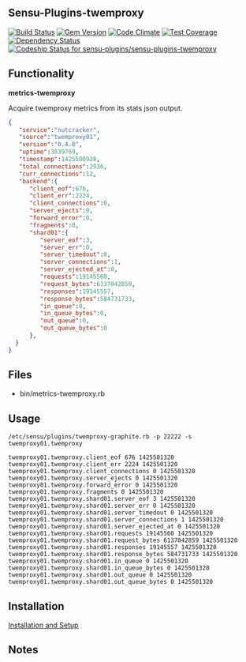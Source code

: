 ## Sensu-Plugins-twemproxy

[![Build Status](https://travis-ci.org/sensu-plugins/sensu-plugins-twemproxy.svg?branch=master)](https://travis-ci.org/sensu-plugins/sensu-plugins-twemproxy)
[![Gem Version](https://badge.fury.io/rb/sensu-plugins-twemproxy.svg)](http://badge.fury.io/rb/sensu-plugins-twemproxy)
[![Code Climate](https://codeclimate.com/github/sensu-plugins/sensu-plugins-twemproxy/badges/gpa.svg)](https://codeclimate.com/github/sensu-plugins/sensu-plugins-twemproxy)
[![Test Coverage](https://codeclimate.com/github/sensu-plugins/sensu-plugins-twemproxy/badges/coverage.svg)](https://codeclimate.com/github/sensu-plugins/sensu-plugins-twemproxy)
[![Dependency Status](https://gemnasium.com/sensu-plugins/sensu-plugins-twemproxy.svg)](https://gemnasium.com/sensu-plugins/sensu-plugins-twemproxy)
[![Codeship Status for sensu-plugins/sensu-plugins-twemproxy](https://codeship.com/projects/145ac380-e2dc-0132-54f7-76e3d81118b5/status?branch=master)](https://codeship.com/projects/81584)

## Functionality

**metrics-twemproxy**

Acquire twemproxy metrics from its stats json output.

```json
{  
   "service":"nutcracker",
   "source":"twemproxy01",
   "version":"0.4.0",
   "uptime":3839769,
   "timestamp":1425500928,
   "total_connections":2936,
   "curr_connections":12,
   "backend":{  
      "client_eof":676,
      "client_err":2224,
      "client_connections":0,
      "server_ejects":0,
      "forward_error":0,
      "fragments":0,
      "shard01":{  
         "server_eof":3,
         "server_err":0,
         "server_timedout":0,
         "server_connections":1,
         "server_ejected_at":0,
         "requests":19145560,
         "request_bytes":6137042859,
         "responses":19145557,
         "response_bytes":584731733,
         "in_queue":0,
         "in_queue_bytes":0,
         "out_queue":0,
         "out_queue_bytes":0
      },
  }
}
```

## Files
 * bin/metrics-twemproxy.rb

## Usage

```
/etc/sensu/plugins/twemproxy-graphite.rb -p 22222 -s twemproxy01.twemproxy
```

```
twemproxy01.twemproxy.client_eof 676 1425501320
twemproxy01.twemproxy.client_err 2224 1425501320
twemproxy01.twemproxy.client_connections 0 1425501320
twemproxy01.twemproxy.server_ejects 0 1425501320
twemproxy01.twemproxy.forward_error 0 1425501320
twemproxy01.twemproxy.fragments 0 1425501320
twemproxy01.twemproxy.shard01.server_eof 3 1425501320
twemproxy01.twemproxy.shard01.server_err 0 1425501320
twemproxy01.twemproxy.shard01.server_timedout 0 1425501320
twemproxy01.twemproxy.shard01.server_connections 1 1425501320
twemproxy01.twemproxy.shard01.server_ejected_at 0 1425501320
twemproxy01.twemproxy.shard01.requests 19145560 1425501320
twemproxy01.twemproxy.shard01.request_bytes 6137042859 1425501320
twemproxy01.twemproxy.shard01.responses 19145557 1425501320
twemproxy01.twemproxy.shard01.response_bytes 584731733 1425501320
twemproxy01.twemproxy.shard01.in_queue 0 1425501320
twemproxy01.twemproxy.shard01.in_queue_bytes 0 1425501320
twemproxy01.twemproxy.shard01.out_queue 0 1425501320
twemproxy01.twemproxy.shard01.out_queue_bytes 0 1425501320
```

## Installation

[Installation and Setup](https://github.com/sensu-plugins/documentation/blob/master/user_docs/installation_instructions.md)

## Notes
